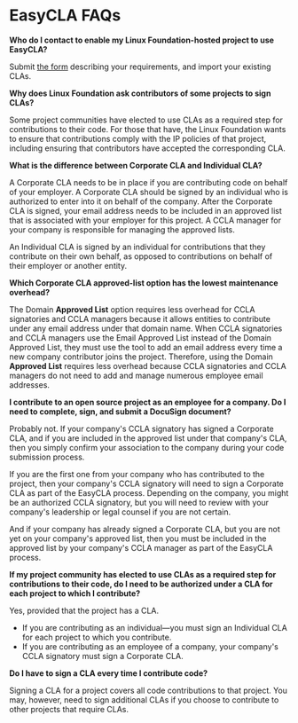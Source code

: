 # EasyCLA FAQs

**Who do I contact to enable my Linux Foundation-hosted project to use EasyCLA?**

Submit [the form](https://docs.google.com/forms/d/e/1FAIpQLSdnTk_9xjk7YoiX_FcPEqsFytsLMcT8OzYUbK6TsYopR1XhdA/viewform) describing your requirements, and import your existing CLAs.

**Why does Linux Foundation ask contributors of some projects to sign CLAs?**

Some project communities have elected to use CLAs as a required step for contributions to their code. For those that have, the Linux Foundation wants to ensure that contributions comply with the IP policies of that project, including ensuring that contributors have accepted the corresponding CLA.

**What is the difference between Corporate CLA and Individual CLA?**

A Corporate CLA needs to be in place if you are contributing code on behalf of your employer. A Corporate CLA should be signed by an individual who is authorized to enter into it on behalf of the company. After the Corporate CLA is signed, your email address needs to be included in an approved list that is associated with your employer for this project. A CCLA manager for your company is responsible for managing the approved lists.

An Individual CLA is signed by an individual for contributions that they contribute on their own behalf, as opposed to contributions on behalf of their employer or another entity.

**Which Corporate CLA approved-list option has the lowest maintenance overhead?**

The Domain **Approved List** option requires less overhead for CCLA signatories and CCLA managers because it allows entities to contribute under any email address under that domain name. When CCLA signatories and CCLA managers use the Email Approved List instead of the Domain Approved List, they must use the tool to add an email address every time a new company contributor joins the project. Therefore, using the Domain **Approved List** requires less overhead because CCLA signatories and CCLA managers do not need to add and manage numerous employee email addresses.

**I contribute to an open source project as an employee for a company. Do I need to complete, sign, and submit a DocuSign document?**

Probably not. If your company's CCLA signatory has signed a Corporate CLA, and if you are included in the approved list under that company's CLA, then you simply confirm your association to the company during your code submission process.

If you are the first one from your company who has contributed to the project, then your company's CCLA signatory will need to sign a Corporate CLA as part of the EasyCLA process. Depending on the company, you might be an authorized CCLA signatory, but you will need to review with your company's leadership or legal counsel if you are not certain.

And if your company has already signed a Corporate CLA, but you are not yet on your company's approved list, then you must be included in the approved list by your company's CCLA manager as part of the EasyCLA process.

**If my project community has elected to use CLAs as a required step for contributions to their code, do I need to be authorized under a CLA for each project to which I contribute?**

Yes, provided that the project has a CLA.

* If you are contributing as an individual—you must sign an Individual CLA for each project to which you contribute.
* If you are contributing as an employee of a company, your company's CCLA signatory must sign a Corporate CLA.

**Do I have to sign a CLA every time I contribute code?**

Signing a CLA for a project covers all code contributions to that project. You may, however, need to sign additional CLAs if you choose to contribute to other projects that require CLAs.

